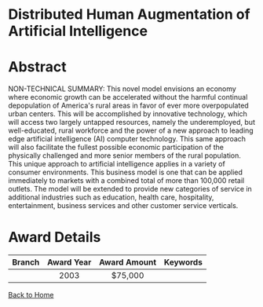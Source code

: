 
Distributed Human Augmentation of Artificial Intelligence
=========================================================

# Abstract


NON-TECHNICAL SUMMARY: This novel model envisions an economy where economic growth can be accelerated without the harmful continual depopulation of America's rural areas in favor of ever more overpopulated urban centers. This will be accomplished by innovative technology, which will access two largely untapped resources, namely the underemployed, but well-educated, rural workforce and the power of a new approach to leading edge artificial intelligence (AI) computer technology. This same approach will also facilitate the fullest possible economic participation of the physically challenged and more senior members of the rural population. This unique approach to artificial intelligence applies in a variety of consumer environments. This business model is one that can be applied immediately to markets with a combined total of more than 100,000 retail outlets. The model will be extended to provide new categories of service in additional industries such as education, health care, hospitality, entertainment, business services and other customer service verticals.  

# Award Details

|Branch|Award Year|Award Amount|Keywords|
| :---: | :---: | :---: | :---: |
||2003|$75,000||
  
  


[Back to Home](https://github.com/chrischow/dod_sbir_awards/JT/#608)